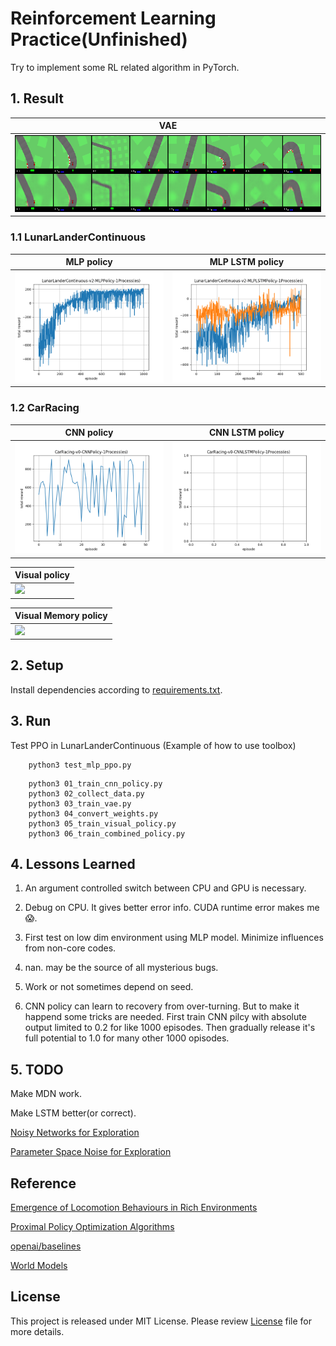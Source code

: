 # Reinforcement Learning Practice(Unfinished)

Try to implement some RL related algorithm in PyTorch.

## 1. Result

| VAE
|-----
| <img src="image/vae_reconstruction.png"/>

### 1.1 LunarLanderContinuous

| MLP policy | MLP LSTM policy
|------------|----------------
| <img src="image/LunarLanderContinuous-v2-MLPPolicy-1Process(es).png" width="300"/> | <img src="image/LunarLanderContinuous-v2-MLPLSTMPolicy-1Process(es).png" width="300"/>

### 1.2 CarRacing

| CNN policy | CNN LSTM policy
|------------|-----------------
| <img src="image/CarRacing-v0-CNNPolicy-1Process(es).png" width="300"/> | <img src="image/CarRacing-v0-CNNLSTMPolicy-1Process(es).png" width="300"/>

| Visual policy
|---------------------
| <img src="image/" width="300"/>

| Visual Memory policy
|---------------------
| <img src="image/" width="300"/>


## 2. Setup

Install dependencies according to [requirements.txt](requirements.txt).

## 3. Run

Test PPO in LunarLanderContinuous (Example of how to use toolbox)

```
    python3 test_mlp_ppo.py
```

```
    python3 01_train_cnn_policy.py
    python3 02_collect_data.py
    python3 03_train_vae.py
    python3 04_convert_weights.py
    python3 05_train_visual_policy.py
    python3 06_train_combined_policy.py
```

## 4. Lessons Learned
1. An argument controlled switch between CPU and GPU is necessary.

1. Debug on CPU. It gives better error info. CUDA runtime error makes me :scream:.

1. First test on low dim environment using MLP model. Minimize influences from non-core codes.

1. nan. may be the source of all mysterious bugs.

1. Work or not sometimes depend on seed.

1. CNN policy can learn to recovery from over-turning.
But to make it happend some tricks are needed.
First train CNN pilcy with absolute output limited to 0.2 for like 1000 episodes.
Then gradually release it's full potential to 1.0 for many other 1000 opisodes.

## 5. TODO
Make MDN work.

Make LSTM better(or correct).

[Noisy Networks for Exploration](https://arxiv.org/abs/1706.10295)

[Parameter Space Noise for Exploration](https://arxiv.org/abs/1706.01905)

## Reference

[Emergence of Locomotion Behaviours in Rich Environments](https://arxiv.org/abs/1707.02286)

[Proximal Policy Optimization Algorithms](https://arxiv.org/abs/1707.06347)

[openai/baselines](https://github.com/openai/baselines)

[World Models](https://worldmodels.github.io/)

## License
This project is released under MIT License. Please review [License](LICENSE) file for more details.

